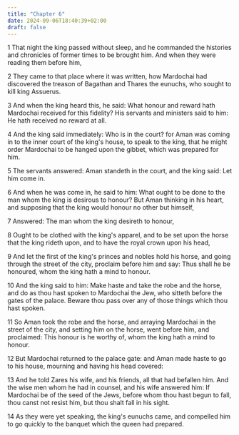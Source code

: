 ```yaml
---
title: "Chapter 6"
date: 2024-09-06T18:40:39+02:00
draft: false
---
```




1 That night the king passed without sleep, and he commanded the histories and chronicles of former times to be brought him. And when they were reading them before him,

2 They came to that place where it was written, how Mardochai had discovered the treason of Bagathan and Thares the eunuchs, who sought to kill king Assuerus.

3 And when the king heard this, he said: What honour and reward hath Mardochai received for this fidelity? His servants and ministers said to him: He hath received no reward at all.

4 And the king said immediately: Who is in the court? for Aman was coming in to the inner court of the king's house, to speak to the king, that he might order Mardochai to be hanged upon the gibbet, which was prepared for him.

5 The servants answered: Aman standeth in the court, and the king said: Let him come in.

6 And when he was come in, he said to him: What ought to be done to the man whom the king is desirous to honour? But Aman thinking in his heart, and supposing that the king would honour no other but himself,

7 Answered: The man whom the king desireth to honour,

8 Ought to be clothed with the king's apparel, and to be set upon the horse that the king rideth upon, and to have the royal crown upon his head,

9 And let the first of the king's princes and nobles hold his horse, and going through the street of the city, proclaim before him and say: Thus shall he be honoured, whom the king hath a mind to honour.

10 And the king said to him: Make haste and take the robe and the horse, and do as thou hast spoken to Mardochai the Jew, who sitteth before the gates of the palace. Beware thou pass over any of those things which thou hast spoken.

11 So Aman took the robe and the horse, and arraying Mardochai in the street of the city, and setting him on the horse, went before him, and proclaimed: This honour is he worthy of, whom the king hath a mind to honour.

12 But Mardochai returned to the palace gate: and Aman made haste to go to his house, mourning and having his head covered:

13 And he told Zares his wife, and his friends, all that had befallen him. And the wise men whom he had in counsel, and his wife answered him: If Mardochai be of the seed of the Jews, before whom thou hast begun to fall, thou canst not resist him, but thou shalt fall in his sight.

14 As they were yet speaking, the king's eunuchs came, and compelled him to go quickly to the banquet which the queen had prepared.

